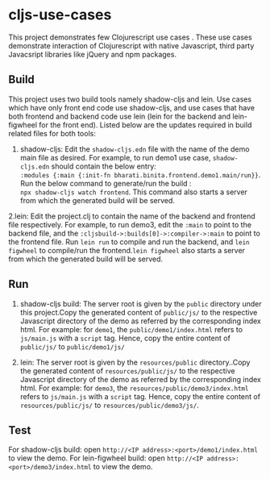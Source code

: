 # cljs-use-cases
This project demonstrates few Clojurescript use cases . These use cases demonstrate interaction of Clojurescript with native Javascript, third party Javacsript libraries like jQuery and npm packages.

## Build
This project uses two build tools namely shadow-cljs and lein.  Use cases which have only front end code use shadow-cljs, and use cases that have both frontend and backend code use lein (lein for the backend and lein-figwheel for the front end). Listed below are the updates required in build related files for both tools:
1. shadow-cljs: Edit the `shadow-cljs.edn` file with the name of the demo main file as desired. For example, to run demo1 use case, `shadow-cljs.edn` should contain the below entry:<br/>
`:modules {:main {:init-fn bharati.binita.frontend.demo1.main/run}}`. Run the below command to generate/run the build : <br/>
`npx shadow-cljs watch frontend`. This command also starts a server from which the generated build will be served.

2.lein: Edit the project.clj to contain the name of the backend and frontend file respectively. For example, to run demo3, edit the `:main` to point to the backend file, and the `:cljsbuild->:builds[0]->:compiler->:main` to point to the frontend file. Run `lein run` to compile and run the backend, and `lein figwheel` to compile/run the frontend.`lein figwheel` also starts a server from which the generated build will be served.

## Run
1. shadow-cljs build: The server root is given by the `public` directory under this project.Copy the generated content of `public/js/` to the respective Javascript directory of the demo as referred by the corresponding index html. For example: for `demo1`, the `public/demo1/index.html` refers to `js/main.js` with a `script` tag. Hence, copy the entire content of `public/js/` to `public/demo1/js/`

2. lein: The server root is given by the `resources/public` directory..Copy the generated content of `resources/public/js/` to the respective Javascript directory of the demo as referred by the corresponding index html. For example: for `demo3`, the `resources/public/demo3/index.html` refers to `js/main.js` with a `script` tag. Hence, copy the entire content of `resources/public/js/` to `resources/public/demo3/js/`.



## Test
For shadow-cljs build: open `http://<IP address>:<port>/demo1/index.html` to view the demo.
For lein-figwheel build: open `http://<IP address>:<port>/demo3/index.html` to view the demo.
